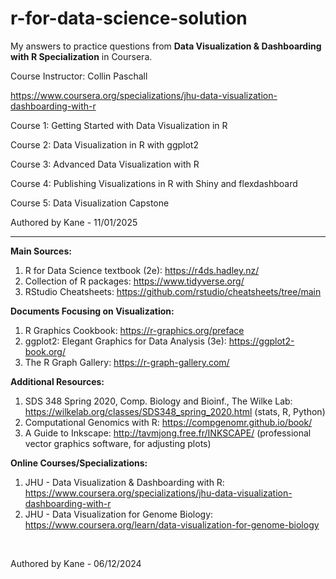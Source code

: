 # r-for-data-science-solution

My answers to practice questions from **Data Visualization & Dashboarding with R Specialization** in Coursera.

Course Instructor: Collin Paschall

https://www.coursera.org/specializations/jhu-data-visualization-dashboarding-with-r

Course 1: Getting Started with Data Visualization in R

Course 2: Data Visualization in R with ggplot2

Course 3: Advanced Data Visualization with R

Course 4: Publishing Visualizations in R with Shiny and flexdashboard

Course 5: Data Visualization Capstone  

Authored by Kane - 11/01/2025

------

**Main Sources:**
1. R for Data Science textbook (2e): https://r4ds.hadley.nz/
2. Collection of R packages: https://www.tidyverse.org/
3. RStudio Cheatsheets: https://github.com/rstudio/cheatsheets/tree/main

**Documents Focusing on Visualization:**
1. R Graphics Cookbook: https://r-graphics.org/preface
2. ggplot2: Elegant Graphics for Data Analysis (3e): https://ggplot2-book.org/
3. The R Graph Gallery: https://r-graph-gallery.com/

**Additional Resources:**
1. SDS 348 Spring 2020, Comp. Biology and Bioinf., The Wilke Lab:
   https://wilkelab.org/classes/SDS348_spring_2020.html (stats, R, Python)
2. Computational Genomics with R: https://compgenomr.github.io/book/
3. A Guide to Inkscape:
   http://tavmjong.free.fr/INKSCAPE/ (professional vector graphics software, for adjusting plots)

**Online Courses/Specializations:**
1. JHU - Data Visualization & Dashboarding with R:
   https://www.coursera.org/specializations/jhu-data-visualization-dashboarding-with-r
2. JHU - Data Visualization for Genome Biology:
   https://www.coursera.org/learn/data-visualization-for-genome-biology

<br />

Authored by Kane - 06/12/2024
